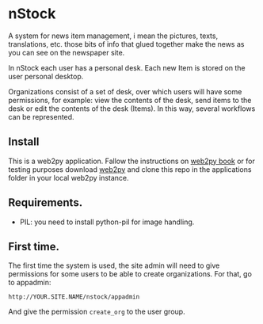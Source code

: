 # nStock

A system for news item management, i mean the pictures, texts, translations,
etc. those bits of info that glued together make the news as you can see on
the newspaper site.

In nStock each user has a personal desk. Each new Item is stored on the user personal desktop.

Organizations consist of a set of desk, over which users will have some permissions, for example: view the contents of the desk, send items to the desk or edit the contents of the desk (Items). In this way, several workflows can be represented.

## Install

This is a web2py application. Fallow the instructions on [web2py book](http://web2py.com/books/default/chapter/29/13/deployment-recipes) or for testing purposes download [web2py](http://www.web2py.com/) and clone this repo in the applications folder in your local web2py instance.

## Requirements.

- PIL: you need to install python-pil for image handling.

## First time.

The first time the system is used, the site admin will need to give permissions for some users to be able to create organizations. For that, go to appadmin:

```
http://YOUR.SITE.NAME/nstock/appadmin
```

And give the permission ```create_org``` to the user group.

